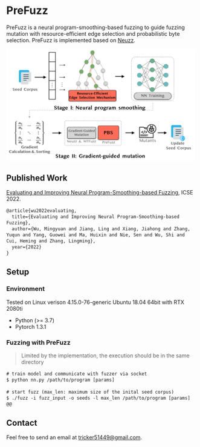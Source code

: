 # PreFuzz
PreFuzz is a neural program-smoothing-based fuzzing to guide fuzzing mutation with resource-efficient edge selection and probabilistic byte selection. PreFuzz is implemented based on [Neuzz](https://github.com/Dongdongshe/neuzz).

 <img src="./prefuzz.png" alt="prefuzz" width="500px" />


## Published Work

[Evaluating and Improving Neural Program-Smoothing-based Fuzzing](https://dl.acm.org/doi/pdf/10.1145/3510003.3510089), ICSE 2022.

```
@article{wu2022evaluating,
  title={Evaluating and Improving Neural Program-Smoothing-based Fuzzing},
  author={Wu, Mingyuan and Jiang, Ling and Xiang, Jiahong and Zhang, Yuqun and Yang, Guowei and Ma, Huixin and Nie, Sen and Wu, Shi and Cui, Heming and Zhang, Lingming},
  year={2022}
}
```

## Setup

### Environment

Tested on Linux verison 4.15.0-76-generic Ubuntu 18.04 64bit with RTX 2080ti

- Python (>= 3.7)
- Pytorch 1.3.1

### Fuzzing with PreFuzz
> Limited by the implementation, the execution should be in the same directory

```shell
# train model and communicate with fuzzer via socket
$ python nn.py /path/to/program [params]

# start fuzz (max_len: maximum size of the inital seed corpus)
$ ./fuzz -i fuzz_input -o seeds -l max_len /path/to/program [params] @@
```

## Contact
Feel free to send an email at tricker51449@gmail.com.